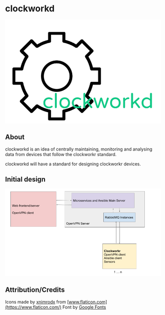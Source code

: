 # clockworkd
![logo](/documentation_images/clockworkd_v0.png)

## About

clockworkd is an idea of centrally maintaining, monitoring and analysing data from devices that follow the clockworkr standard.

clockworkd will have a standard for designing clockworkr devices.

## Initial design
![v0_diagram](/documentation_images/v0_diagram.png)

## Attribution/Credits
Icons made by [xnimrodx](https://www.flaticon.com/authors/xnimrodx) from [www.flaticon.com](https://www.flaticon.com/)
Font by [Google Fonts](https://fonts.google.com/specimen/Varela+Round)
